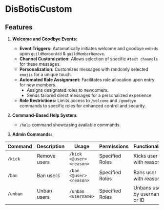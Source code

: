 # DisBotisCustom 

## Features

1. **Welcome and Goodbye Events:**
    - **Event Triggers:** Automatically initiates welcome and goodbye `embeds` upon `guildMemberAdd` & `guildMemberRemove`.
    - **Channel Customization:** Allows selection of specific `#text channels` for these messages.
    - **Personalization:** Customizes messages with randomly selected `emojis` for a unique touch.
    - **Automated Role Assignment:** Facilitates role allocation upon entry for new members.
        - Assigns designated roles to newcomers.
        - Sends tailored direct messages for a personalized experience.
    - **Role Restrictions:** Limits access to `/welcome` and `/goodbye` commands to specific roles for enhanced control and security.

2. **Command-Based Help System:**
    - `/help` command showcasing available commands.

3. **Admin Commands:**

| **Command** | **Description** | **Usage** | **Permissions** | **Functionality** |
|-------------|-----------------|-----------|-----------------|-------------------|
| `/kick`     | Remove users    | `/kick <@user> <reason>` | Specified Roles | Kicks user with reason |
| `/ban`      | Ban users       | `/ban <@user> <reason>`  | Specified Roles | Bans user with reason |
| `/unban`    | Unban users     | `/unban <username>`      | Specified Roles  | Unbans user by username or ID |
